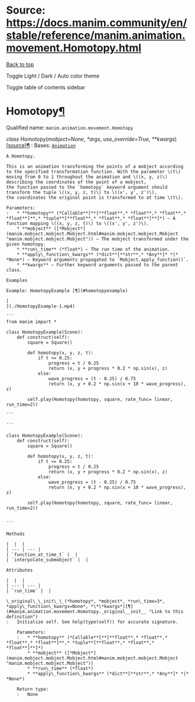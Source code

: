 # Source: https://docs.manim.community/en/stable/reference/manim.animation.movement.Homotopy.html

[Back to top](#)

Toggle Light / Dark / Auto color theme

Toggle table of contents sidebar

Homotopy[¶](#homotopy "Link to this heading")
=============================================

Qualified name: `manim.animation.movement.Homotopy`

*class* Homotopy(*mobject=None*, *\*args*, *use\_override=True*, *\*\*kwargs*)[[source]](../_modules/manim/animation/movement.html#Homotopy)[¶](#manim.animation.movement.Homotopy "Link to this definition")
:   Bases: [`Animation`](manim.animation.animation.Animation.html#manim.animation.animation.Animation "manim.animation.animation.Animation")

    A Homotopy.

    This is an animation transforming the points of a mobject according
    to the specified transformation function. With the parameter \(t\)
    moving from 0 to 1 throughout the animation and \((x, y, z)\)
    describing the coordinates of the point of a mobject,
    the function passed to the `homotopy` keyword argument should
    transform the tuple \((x, y, z, t)\) to \((x', y', z')\),
    the coordinates the original point is transformed to at time \(t\).

    Parameters:
    :   * **homotopy** (*Callable**[**[**float**,* *float**,* *float**,* *float**]**,* *tuple**[**float**,* *float**,* *float**]**]*) – A function mapping \((x, y, z, t)\) to \((x', y', z')\).
        * **mobject** ([*Mobject*](manim.mobject.mobject.Mobject.html#manim.mobject.mobject.Mobject "manim.mobject.mobject.Mobject")) – The mobject transformed under the given homotopy.
        * **run\_time** (*float*) – The run time of the animation.
        * **apply\_function\_kwargs** (*dict**[**str**,* *Any**]* *|* *None*) – Keyword arguments propagated to `Mobject.apply_function()`.
        * **kwargs** – Further keyword arguments passed to the parent class.

    Examples

    Example: HomotopyExample [¶](#homotopyexample)

    [
    ](./HomotopyExample-1.mp4)

    ```
    from manim import *

    class HomotopyExample(Scene):
        def construct(self):
            square = Square()

            def homotopy(x, y, z, t):
                if t <= 0.25:
                    progress = t / 0.25
                    return (x, y + progress * 0.2 * np.sin(x), z)
                else:
                    wave_progress = (t - 0.25) / 0.75
                    return (x, y + 0.2 * np.sin(x + 10 * wave_progress), z)

            self.play(Homotopy(homotopy, square, rate_func= linear, run_time=2))

    ```

    ```

    class HomotopyExample(Scene):
        def construct(self):
            square = Square()

            def homotopy(x, y, z, t):
                if t <= 0.25:
                    progress = t / 0.25
                    return (x, y + progress * 0.2 * np.sin(x), z)
                else:
                    wave_progress = (t - 0.25) / 0.75
                    return (x, y + 0.2 * np.sin(x + 10 * wave_progress), z)

            self.play(Homotopy(homotopy, square, rate_func= linear, run_time=2))


    ```

    Methods

    |  |  |
    | --- | --- |
    | `function_at_time_t` |  |
    | `interpolate_submobject` |  |

    Attributes

    |  |  |
    | --- | --- |
    | `run_time` |  |

    \_original\_\_init\_\_(*homotopy*, *mobject*, *run\_time=3*, *apply\_function\_kwargs=None*, *\*\*kwargs*)[¶](#manim.animation.movement.Homotopy._original__init__ "Link to this definition")
    :   Initialize self. See help(type(self)) for accurate signature.

        Parameters:
        :   * **homotopy** (*Callable**[**[**float**,* *float**,* *float**,* *float**]**,* *tuple**[**float**,* *float**,* *float**]**]*)
            * **mobject** ([*Mobject*](manim.mobject.mobject.Mobject.html#manim.mobject.mobject.Mobject "manim.mobject.mobject.Mobject"))
            * **run\_time** (*float*)
            * **apply\_function\_kwargs** (*dict**[**str**,* *Any**]* *|* *None*)

        Return type:
        :   None